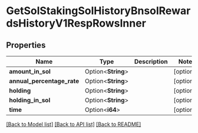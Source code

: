 # GetSolStakingSolHistoryBnsolRewardsHistoryV1RespRowsInner

## Properties

Name | Type | Description | Notes
------------ | ------------- | ------------- | -------------
**amount_in_sol** | Option<**String**> |  | [optional]
**annual_percentage_rate** | Option<**String**> |  | [optional]
**holding** | Option<**String**> |  | [optional]
**holding_in_sol** | Option<**String**> |  | [optional]
**time** | Option<**i64**> |  | [optional]

[[Back to Model list]](../README.md#documentation-for-models) [[Back to API list]](../README.md#documentation-for-api-endpoints) [[Back to README]](../README.md)


